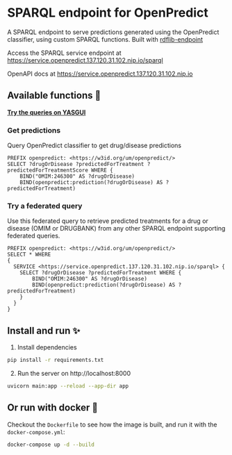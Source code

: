 # SPARQL endpoint for OpenPredict

A SPARQL endpoint to serve predictions generated using the OpenPredict classifier, using custom SPARQL functions. Built with [rdflib-endpoint](https://github.com/vemonet/rdflib-endpoint)

Access the SPARQL service endpoint at https://service.openpredict.137.120.31.102.nip.io/sparql

OpenAPI docs at https://service.openpredict.137.120.31.102.nip.io


## Available functions 🧪

**<a href="https://yasgui.triply.cc/#query=PREFIX%20openpredict%3A%20%3Chttps%3A%2F%2Fw3id.org%2Fum%2Fopenpredict%2F%3E%0ASELECT%20%3FdrugOrDisease%20%3FpredictedForTreatment%20%3FpredictedForTreatmentScore%20WHERE%20%7B%0A%20%20%20%20BIND(%22OMIM%3A246300%22%20AS%20%3FdrugOrDisease)%0A%20%20%20%20BIND(openpredict%3Aprediction(%3FdrugOrDisease)%20AS%20%3FpredictedForTreatment)&endpoint=https%3A%2F%2Fservice.openpredict.137.120.31.102.nip.io%2Fsparql&requestMethod=GET&tabTitle=Query%209&headers=%7B%7D&contentTypeConstruct=application%2Fn-triples%2C*%2F*%3Bq%3D0.9&contentTypeSelect=application%2Fsparql-results%2Bjson%2C*%2F*%3Bq%3D0.9&outputFormat=table">Try the queries on YASGUI</a>**

### Get predictions

Query OpenPredict classifier to get drug/disease predictions

```SPARQL
PREFIX openpredict: <https://w3id.org/um/openpredict/>
SELECT ?drugOrDisease ?predictedForTreatment ?predictedForTreatmentScore WHERE {
    BIND("OMIM:246300" AS ?drugOrDisease)
    BIND(openpredict:prediction(?drugOrDisease) AS ?predictedForTreatment)
```

### Try a federated query

Use this federated query to retrieve predicted treatments for a drug or disease (OMIM or DRUGBANK) from any other SPARQL endpoint supporting federated queries.

```SPARQL
PREFIX openpredict: <https://w3id.org/um/openpredict/>
SELECT * WHERE
{
  SERVICE <https://service.openpredict.137.120.31.102.nip.io/sparql> {
	SELECT ?drugOrDisease ?predictedForTreatment WHERE {
    	BIND("OMIM:246300" AS ?drugOrDisease)
    	BIND(openpredict:prediction(?drugOrDisease) AS ?predictedForTreatment)
	}
  }
}
```

## Install and run ✨️

1. Install dependencies

```bash
pip install -r requirements.txt
```

2. Run the server on http://localhost:8000

```bash
uvicorn main:app --reload --app-dir app
```

## Or run with docker 🐳

Checkout the `Dockerfile` to see how the image is built, and run it with the `docker-compose.yml`:

```bash
docker-compose up -d --build
```

